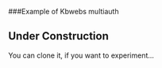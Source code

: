 ###Example of Kbwebs multiauth


## Under Construction

You can clone it, if you want to experiment...